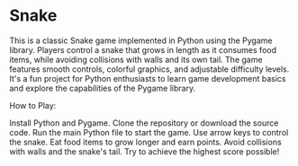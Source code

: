 # Snake
This is a classic Snake game implemented in Python using the Pygame library. Players control a snake that grows in length as it consumes food items, while avoiding collisions with walls and its own tail. The game features smooth controls, colorful graphics, and adjustable difficulty levels. It's a fun project for Python enthusiasts to learn game development basics and explore the capabilities of the Pygame library.

How to Play:

Install Python and Pygame.
Clone the repository or download the source code.
Run the main Python file to start the game.
Use arrow keys to control the snake.
Eat food items to grow longer and earn points.
Avoid collisions with walls and the snake's tail.
Try to achieve the highest score possible!
